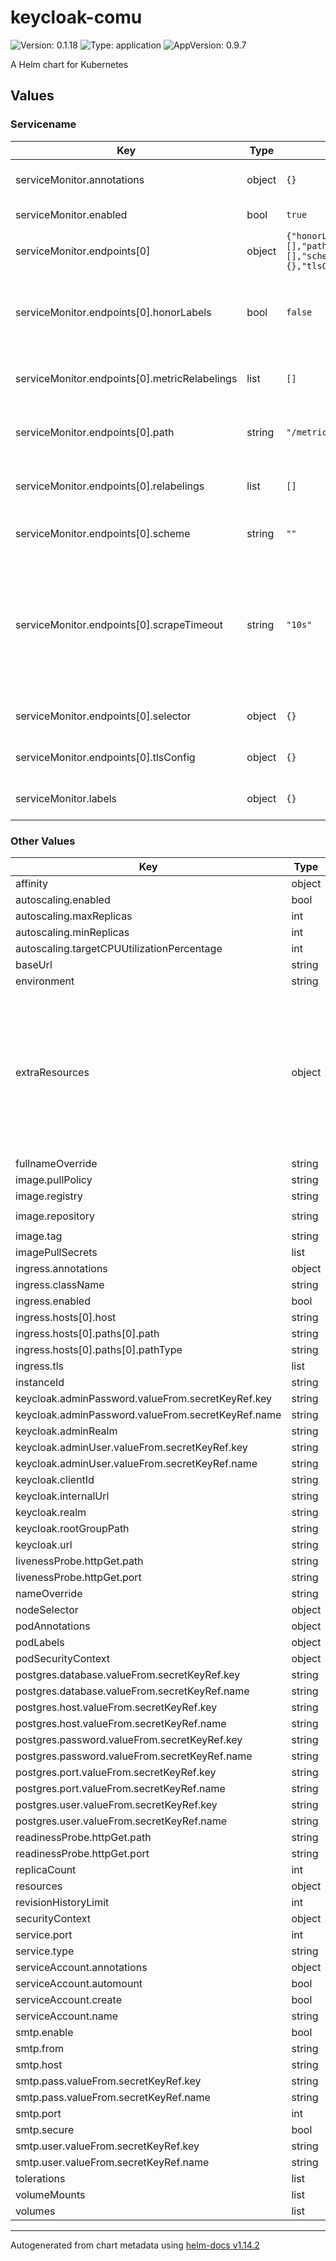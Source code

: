 # keycloak-comu

![Version: 0.1.18](https://img.shields.io/badge/Version-0.1.18-informational?style=flat-square) ![Type: application](https://img.shields.io/badge/Type-application-informational?style=flat-square) ![AppVersion: 0.9.7](https://img.shields.io/badge/AppVersion-0.9.7-informational?style=flat-square)

A Helm chart for Kubernetes

## Values

### Servicename

| Key | Type | Default | Description |
|-----|------|---------|-------------|
| serviceMonitor.annotations | object | `{}` | Prometheus ServiceMonitor annotations. |
| serviceMonitor.enabled | bool | `true` | Enable a prometheus ServiceMonitor. |
| serviceMonitor.endpoints[0] | object | `{"honorLabels":false,"interval":"30s","metricRelabelings":[],"path":"/metrics","relabelings":[],"scheme":"","scrapeTimeout":"10s","selector":{},"tlsConfig":{}}` | Prometheus ServiceMonitor interval. |
| serviceMonitor.endpoints[0].honorLabels | bool | `false` | When true, honorLabels preserves the metric’s labels when they collide with the target’s labels. |
| serviceMonitor.endpoints[0].metricRelabelings | list | `[]` | Prometheus MetricRelabelConfigs to apply to samples before ingestion. |
| serviceMonitor.endpoints[0].path | string | `"/metrics"` | Path used by the Prometheus ServiceMonitor to scrape metrics. |
| serviceMonitor.endpoints[0].relabelings | list | `[]` | Prometheus RelabelConfigs to apply to samples before scraping. |
| serviceMonitor.endpoints[0].scheme | string | `""` | Prometheus ServiceMonitor scheme. |
| serviceMonitor.endpoints[0].scrapeTimeout | string | `"10s"` | Prometheus ServiceMonitor scrapeTimeout. If empty, Prometheus uses the global scrape timeout unless it is less than the target's scrape interval value in which the latter is used. |
| serviceMonitor.endpoints[0].selector | object | `{}` | Prometheus ServiceMonitor selector. |
| serviceMonitor.endpoints[0].tlsConfig | object | `{}` | Prometheus ServiceMonitor tlsConfig. |
| serviceMonitor.labels | object | `{}` | Prometheus ServiceMonitor labels. |

### Other Values

| Key | Type | Default | Description |
|-----|------|---------|-------------|
| affinity | object | `{}` |  |
| autoscaling.enabled | bool | `false` |  |
| autoscaling.maxReplicas | int | `100` |  |
| autoscaling.minReplicas | int | `1` |  |
| autoscaling.targetCPUUtilizationPercentage | int | `80` |  |
| baseUrl | string | `""` |  |
| environment | string | `"production"` |  |
| extraResources | object | `{}` | Extra Kubernetes resources to be deployed along with the release. expressed as a map of YAML documents to be merged |
| fullnameOverride | string | `""` |  |
| image.pullPolicy | string | `"IfNotPresent"` |  |
| image.registry | string | `"ghcr.io"` |  |
| image.repository | string | `"ia-generative/keycloak-comu"` |  |
| image.tag | string | `""` |  |
| imagePullSecrets | list | `[]` |  |
| ingress.annotations | object | `{}` |  |
| ingress.className | string | `""` |  |
| ingress.enabled | bool | `false` |  |
| ingress.hosts[0].host | string | `"chart-example.local"` |  |
| ingress.hosts[0].paths[0].path | string | `"/"` |  |
| ingress.hosts[0].paths[0].pathType | string | `"ImplementationSpecific"` |  |
| ingress.tls | list | `[]` |  |
| instanceId | string | `""` |  |
| keycloak.adminPassword.valueFrom.secretKeyRef.key | string | `"admin-password"` |  |
| keycloak.adminPassword.valueFrom.secretKeyRef.name | string | `""` |  |
| keycloak.adminRealm | string | `""` |  |
| keycloak.adminUser.valueFrom.secretKeyRef.key | string | `"admin-user"` |  |
| keycloak.adminUser.valueFrom.secretKeyRef.name | string | `""` |  |
| keycloak.clientId | string | `""` |  |
| keycloak.internalUrl | string | `""` |  |
| keycloak.realm | string | `""` |  |
| keycloak.rootGroupPath | string | `""` |  |
| keycloak.url | string | `""` |  |
| livenessProbe.httpGet.path | string | `"/"` |  |
| livenessProbe.httpGet.port | string | `"http"` |  |
| nameOverride | string | `""` |  |
| nodeSelector | object | `{}` |  |
| podAnnotations | object | `{}` |  |
| podLabels | object | `{}` |  |
| podSecurityContext | object | `{}` |  |
| postgres.database.valueFrom.secretKeyRef.key | string | `"dbname"` |  |
| postgres.database.valueFrom.secretKeyRef.name | string | `""` |  |
| postgres.host.valueFrom.secretKeyRef.key | string | `"host"` |  |
| postgres.host.valueFrom.secretKeyRef.name | string | `""` |  |
| postgres.password.valueFrom.secretKeyRef.key | string | `"password"` |  |
| postgres.password.valueFrom.secretKeyRef.name | string | `""` |  |
| postgres.port.valueFrom.secretKeyRef.key | string | `"port"` |  |
| postgres.port.valueFrom.secretKeyRef.name | string | `""` |  |
| postgres.user.valueFrom.secretKeyRef.key | string | `"user"` |  |
| postgres.user.valueFrom.secretKeyRef.name | string | `""` |  |
| readinessProbe.httpGet.path | string | `"/"` |  |
| readinessProbe.httpGet.port | string | `"http"` |  |
| replicaCount | int | `1` |  |
| resources | object | `{}` |  |
| revisionHistoryLimit | int | `5` |  |
| securityContext | object | `{}` |  |
| service.port | int | `8080` |  |
| service.type | string | `"ClusterIP"` |  |
| serviceAccount.annotations | object | `{}` |  |
| serviceAccount.automount | bool | `true` |  |
| serviceAccount.create | bool | `true` |  |
| serviceAccount.name | string | `""` |  |
| smtp.enable | bool | `false` |  |
| smtp.from | string | `"no-reply@keycloak.comu"` |  |
| smtp.host | string | `""` |  |
| smtp.pass.valueFrom.secretKeyRef.key | string | `"password"` |  |
| smtp.pass.valueFrom.secretKeyRef.name | string | `""` |  |
| smtp.port | int | `25` |  |
| smtp.secure | bool | `true` |  |
| smtp.user.valueFrom.secretKeyRef.key | string | `"username"` |  |
| smtp.user.valueFrom.secretKeyRef.name | string | `""` |  |
| tolerations | list | `[]` |  |
| volumeMounts | list | `[]` |  |
| volumes | list | `[]` |  |

----------------------------------------------
Autogenerated from chart metadata using [helm-docs v1.14.2](https://github.com/norwoodj/helm-docs/releases/v1.14.2)

